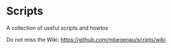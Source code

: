 # Scripts
A collection of useful scripts and howtos

Do not miss the Wiki: https://github.com/mbegenau/scripts/wiki
